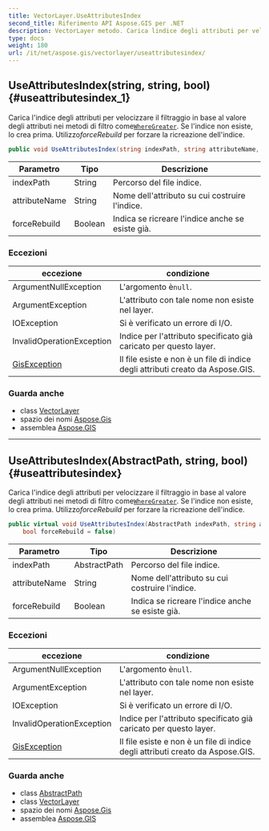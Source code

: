 ```yaml
---
title: VectorLayer.UseAttributesIndex
second_title: Riferimento API Aspose.GIS per .NET
description: VectorLayer metodo. Carica lindice degli attributi per velocizzare il filtraggio in base al valore degli attributi nei metodi di filtro comeWhereGreater. Se lindice non esiste lo crea prima. UtilizzoforceRebuild per forzare la ricreazione dellindice.
type: docs
weight: 180
url: /it/net/aspose.gis/vectorlayer/useattributesindex/
---
```

## UseAttributesIndex(string, string, bool) {#useattributesindex_1}

Carica l'indice degli attributi per velocizzare il filtraggio in base al valore degli attributi nei metodi di filtro come[`WhereGreater`](../../featuressequence/wheregreater/). Se l'indice non esiste, lo crea prima. Utilizzo*forceRebuild* per forzare la ricreazione dell'indice.

```csharp
public void UseAttributesIndex(string indexPath, string attributeName, bool forceRebuild = false)
```

| Parametro | Tipo | Descrizione |
| --- | --- | --- |
| indexPath | String | Percorso del file indice. |
| attributeName | String | Nome dell'attributo su cui costruire l'indice. |
| forceRebuild | Boolean | Indica se ricreare l'indice anche se esiste già. |

### Eccezioni

| eccezione | condizione |
| --- | --- |
| ArgumentNullException | L'argomento è`null`. |
| ArgumentException | L'attributo con tale nome non esiste nel layer. |
| IOException | Si è verificato un errore di I/O. |
| InvalidOperationException | Indice per l'attributo specificato già caricato per questo layer. |
| [GisException](../../gisexception/) | Il file esiste e non è un file di indice degli attributi creato da Aspose.GIS. |

### Guarda anche

* class [VectorLayer](../)
* spazio dei nomi [Aspose.Gis](../../vectorlayer/)
* assemblea [Aspose.GIS](../../../)

---

## UseAttributesIndex(AbstractPath, string, bool) {#useattributesindex}

Carica l'indice degli attributi per velocizzare il filtraggio in base al valore degli attributi nei metodi di filtro come[`WhereGreater`](../../featuressequence/wheregreater/). Se l'indice non esiste, lo crea prima. Utilizzo*forceRebuild* per forzare la ricreazione dell'indice.

```csharp
public virtual void UseAttributesIndex(AbstractPath indexPath, string attributeName, 
    bool forceRebuild = false)
```

| Parametro | Tipo | Descrizione |
| --- | --- | --- |
| indexPath | AbstractPath | Percorso del file indice. |
| attributeName | String | Nome dell'attributo su cui costruire l'indice. |
| forceRebuild | Boolean | Indica se ricreare l'indice anche se esiste già. |

### Eccezioni

| eccezione | condizione |
| --- | --- |
| ArgumentNullException | L'argomento è`null`. |
| ArgumentException | L'attributo con tale nome non esiste nel layer. |
| IOException | Si è verificato un errore di I/O. |
| InvalidOperationException | Indice per l'attributo specificato già caricato per questo layer. |
| [GisException](../../gisexception/) | Il file esiste e non è un file di indice degli attributi creato da Aspose.GIS. |

### Guarda anche

* class [AbstractPath](../../abstractpath/)
* class [VectorLayer](../)
* spazio dei nomi [Aspose.Gis](../../vectorlayer/)
* assemblea [Aspose.GIS](../../../)


